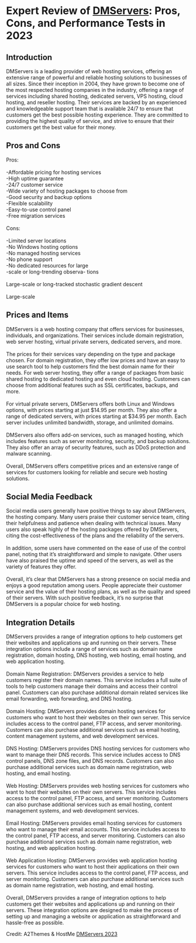 <h1>Expert Review of <a href="https://a2themes.com/dmservers-reviews">DMServers</a>: Pros, Cons, and Performance Tests in 2023</h1>
<h2>Introduction</h2>
DMServers is a leading provider of web hosting services, offering an extensive range of powerful and reliable hosting solutions to businesses of all sizes. Since their inception in 2004, they have grown to become one of the most respected hosting companies in the industry, offering a range of services including shared hosting, dedicated servers, VPS hosting, cloud hosting, and reseller hosting. Their services are backed by an experienced and knowledgeable support team that is available 24/7 to ensure that customers get the best possible hosting experience. They are committed to providing the highest quality of service, and strive to ensure that their customers get the best value for their money.
<h2>Pros and Cons</h2>
Pros:<br><br>-Affordable pricing for hosting services<br>-High uptime guarantee<br>-24/7 customer service<br>-Wide variety of hosting packages to choose from<br>-Good security and backup options<br>-Flexible scalability<br>-Easy-to-use control panel<br>-Free migration services<br><br>Cons:<br><br>-Limited server locations<br>-No Windows hosting options<br>-No managed hosting services<br>-No phone support<br>-No dedicated resources for large <br>-scale or long-trending observa- tions <br><br>Large-scale or long-tracked stochastic gradient descent<br><br>Large-scale
<h2>Prices and Items</h2>
DMServers is a web hosting company that offers services for businesses, individuals, and organizations. Their services include domain registration, web server hosting, virtual private servers, dedicated servers, and more.<br><br>The prices for their services vary depending on the type and package chosen. For domain registration, they offer low prices and have an easy to use search tool to help customers find the best domain name for their needs. For web server hosting, they offer a range of packages from basic shared hosting to dedicated hosting and even cloud hosting. Customers can choose from additional features such as SSL certificates, backups, and more.<br><br>For virtual private servers, DMServers offers both Linux and Windows options, with prices starting at just $14.95 per month. They also offer a range of dedicated servers, with prices starting at $34.95 per month. Each server includes unlimited bandwidth, storage, and unlimited domains.<br><br>DMServers also offers add-on services, such as managed hosting, which includes features such as server monitoring, security, and backup solutions. They also offer an array of security features, such as DDoS protection and malware scanning.<br><br>Overall, DMServers offers competitive prices and an extensive range of services for customers looking for reliable and secure web hosting solutions.
<h2>Social Media Feedback</h2>
Social media users generally have positive things to say about DMServers, the hosting company. Many users praise their customer service team, citing their helpfulness and patience when dealing with technical issues. Many users also speak highly of the hosting packages offered by DMServers, citing the cost-effectiveness of the plans and the reliability of the servers.<br><br>In addition, some users have commented on the ease of use of the control panel, noting that it’s straightforward and simple to navigate. Other users have also praised the uptime and speed of the servers, as well as the variety of features they offer.<br><br>Overall, it’s clear that DMServers has a strong presence on social media and enjoys a good reputation among users. People appreciate their customer service and the value of their hosting plans, as well as the quality and speed of their servers. With such positive feedback, it’s no surprise that DMServers is a popular choice for web hosting.
<h2>Integration Details</h2>
DMServers provides a range of integration options to help customers get their websites and applications up and running on their servers. These integration options include a range of services such as domain name registration, domain hosting, DNS hosting, web hosting, email hosting, and web application hosting.<br><br>Domain Name Registration: DMServers provides a service to help customers register their domain names. This service includes a full suite of tools to help customers manage their domains and access their control panel. Customers can also purchase additional domain related services like email forwarding, web forwarding, and DNS hosting.<br><br>Domain Hosting: DMServers provides domain hosting services for customers who want to host their websites on their own server. This service includes access to the control panel, FTP access, and server monitoring. Customers can also purchase additional services such as email hosting, content management systems, and web development services.<br><br>DNS Hosting: DMServers provides DNS hosting services for customers who want to manage their DNS records. This service includes access to DNS control panels, DNS zone files, and DNS records. Customers can also purchase additional services such as domain name registration, web hosting, and email hosting.<br><br>Web Hosting: DMServers provides web hosting services for customers who want to host their websites on their own servers. This service includes access to the control panel, FTP access, and server monitoring. Customers can also purchase additional services such as email hosting, content management systems, and web development services.<br><br>Email Hosting: DMServers provides email hosting services for customers who want to manage their email accounts. This service includes access to the control panel, FTP access, and server monitoring. Customers can also purchase additional services such as domain name registration, web hosting, and web application hosting.<br><br>Web Application Hosting: DMServers provides web application hosting services for customers who want to host their applications on their own servers. This service includes access to the control panel, FTP access, and server monitoring. Customers can also purchase additional services such as domain name registration, web hosting, and email hosting.<br><br>Overall, DMServers provides a range of integration options to help customers get their websites and applications up and running on their servers. These integration options are designed to make the process of setting up and managing a website or application as straightforward and hassle-free as possible.
<p>Credit: A2Themes & HostMe <a href="https://a2themes.com/dmservers-reviews">DMServers 2023</a></p>